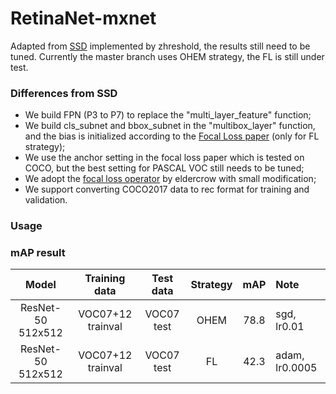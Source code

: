 # RetinaNet-mxnet
Adapted from [SSD](https://github.com/zhreshold/mxnet-ssd) implemented by zhreshold, the results still need to be tuned. Currently the master branch
 uses OHEM strategy, the FL is still under test.

### Differences from SSD
* We build FPN (P3 to P7) to replace the "multi_layer_feature" function;
* We build cls_subnet and bbox_subnet in the "multibox_layer" function, and the bias is initialized according to the [Focal Loss paper](https://arxiv.org/abs/1708.02002) (only for FL strategy);
* We use the anchor setting in the focal loss paper which is tested on COCO, but the best setting for PASCAL VOC still needs to be tuned;
* We adopt the [focal loss operator](https://github.com/eldercrow/focal_loss_mxnet_ssd) by eldercrow with small modification;
* We support converting COCO2017 data to rec format for training and validation.

### Usage

### mAP result
|    Model    |    Training data    |    Test data    |    Strategy    |    mAP    |    Note    |
|:----------------:|:---------------:|:------------:|:---------------:|:------:|:---------------|
| ResNet-50 512x512 | VOC07+12 trainval | VOC07 test | OHEM | 78.8 | sgd, lr0.01 |
| ResNet-50 512x512 | VOC07+12 trainval | VOC07 test | FL | 42.3 | adam, lr0.0005 |
